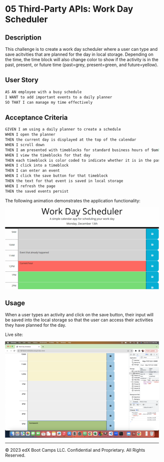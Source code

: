 # 05 Third-Party APIs: Work Day Scheduler

## Description

This challenge is to create a work day scheduler where a user can type and save acitvities that are planned for the day in local storage. Depending on the time, the time block will also change color to show if the activity is in the past, present, or future time (past=grey, present=green, and future=yellow).

## User Story

```md
AS AN employee with a busy schedule
I WANT to add important events to a daily planner
SO THAT I can manage my time effectively
```

## Acceptance Criteria

```md
GIVEN I am using a daily planner to create a schedule
WHEN I open the planner
THEN the current day is displayed at the top of the calendar
WHEN I scroll down
THEN I am presented with timeblocks for standard business hours of 9am&ndash;5pm
WHEN I view the timeblocks for that day
THEN each timeblock is color coded to indicate whether it is in the past, present, or future
WHEN I click into a timeblock
THEN I can enter an event
WHEN I click the save button for that timeblock
THEN the text for that event is saved in local storage
WHEN I refresh the page
THEN the saved events persist
```

The following animation demonstrates the application functionality:

<!-- @TODO: create ticket to review/update image) -->
![A user clicks on slots on the color-coded calendar and edits the events.](./Assets/05-third-party-apis-homework-demo.gif)

## Usage

When a user types an activity and click on the save button, their input will be saved into the local storage so that the user can access their activities they have planned for the day.

Live site: 

![Alt text](<Assets/Screenshot 2023-10-10 at 5.48.09 PM.png>)

- - -
© 2023 edX Boot Camps LLC. Confidential and Proprietary. All Rights Reserved.
